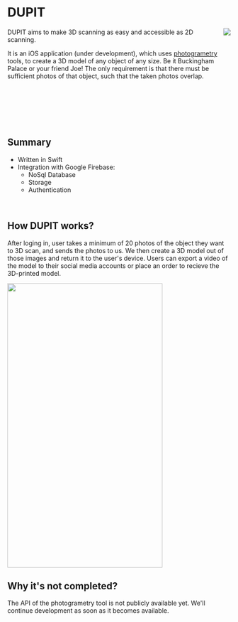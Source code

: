 # DUPIT
<img align="right" src="https://i.imgur.com/f4LZZ0S.gif"/>
DUPIT aims to make 3D scanning as easy and accessible as 2D scanning.

It is an iOS application (under development), which uses  [photogrametry](https://en.wikipedia.org/wiki/Photogrammetry) tools, to create a 3D model of any object of any size. Be it Buckingham Palace or your friend Joe! The only requirement is that there must be sufficient photos of that object, such that the taken photos overlap. 

</br>
</br>
</br>
</br>
</br>


## Summary
* Written in Swift
* Integration with Google Firebase:
  * NoSql Database
  * Storage
  * Authentication
</br>

## How DUPIT works?
After loging in, user takes a minimum of 20 photos of the object they want to 3D scan, and sends the photos to us. We then create a 3D model out of those images and return it to the user's device. Users can export a video of the model to their social media accounts or place an order to recieve the 3D-printed model.

<img src="https://i.imgur.com/fT4yxio.png" width="350" height="640"/>
</br>

## Why it's not completed?
The API of the photogrametry tool is not publicly available yet. We'll continue development as soon as it becomes available.


